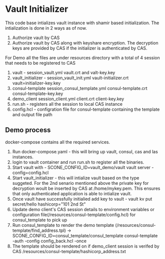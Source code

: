 # Vault Initializer
This code base intializes vault instance with shamir based initialization. The intialization is done in 2 ways as of now. 
1. Authorize vault by CAS
2. Authorize vault by CAS along with keyshare encryption. The decryption keys are provided by CAS if the initializer is authenticated by CAS.

For Demo all the files are under resources directory with a total of 4 session that needs to be registered to CAS
1. vault - session_vault.yml vault.crt and valt-key.key
2. vault_initializer - session_vault_init.yml vault-initializer.crt vault=initializer-key.key
3. consul-template session_consul_template.yml consul-template.crt consul-template-key.key
4. demo_client session_client.yml client.crt client-key.key
5. run.sh - registers all the session to local CAS instance
6. config.hcl - configration file for consul-template containing the template and output file path

## Demo process

docker-compose contains all the required services.

1. Run docker-compose.yaml - this will bring up vault, consul, cas and las instances.
2. login to vault container and run run.sh to register all the binaries.
3. Start vault with - SCONE_CONFIG_ID=vault_demo/vault vault server -config=config.hcl
4. Start vault_initializer - this will intialize vault based on the type suggeted. For the 2nd senario mentioned above the private key for decryption woult be inserted by CAS at /home/mykey.pem. This ensures that only authenticated application is able to intialize vault.
5. Once vault have successfully initialied add key to vault - vault kv put secret/hello hashicorp="101 2nd St"
6. Update demo client's CAS session details to environment variables or configuration file(/resources/consul-template/config.hcl) for consul_template to pick up
7. Run consul_template to render the demo template (/resources/consul-template/find_address.tpl) -> SCONE_CONFIG_ID=consul_template/consul_template consul-template -auth -config config_back.hcl -once
8. The template should be rendered on if demo_client session is verifed by CAS /resources/consul-template/hashicorp_address.txt



